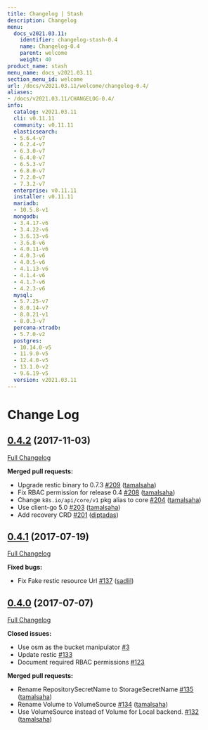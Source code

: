 ```yaml
---
title: Changelog | Stash
description: Changelog
menu:
  docs_v2021.03.11:
    identifier: changelog-stash-0.4
    name: Changelog-0.4
    parent: welcome
    weight: 40
product_name: stash
menu_name: docs_v2021.03.11
section_menu_id: welcome
url: /docs/v2021.03.11/welcome/changelog-0.4/
aliases:
- /docs/v2021.03.11/CHANGELOG-0.4/
info:
  catalog: v2021.03.11
  cli: v0.11.11
  community: v0.11.11
  elasticsearch:
  - 5.6.4-v7
  - 6.2.4-v7
  - 6.3.0-v7
  - 6.4.0-v7
  - 6.5.3-v7
  - 6.8.0-v7
  - 7.2.0-v7
  - 7.3.2-v7
  enterprise: v0.11.11
  installer: v0.11.11
  mariadb:
  - 10.5.8-v1
  mongodb:
  - 3.4.17-v6
  - 3.4.22-v6
  - 3.6.13-v6
  - 3.6.8-v6
  - 4.0.11-v6
  - 4.0.3-v6
  - 4.0.5-v6
  - 4.1.13-v6
  - 4.1.4-v6
  - 4.1.7-v6
  - 4.2.3-v6
  mysql:
  - 5.7.25-v7
  - 8.0.14-v7
  - 8.0.21-v1
  - 8.0.3-v7
  percona-xtradb:
  - 5.7.0-v2
  postgres:
  - 10.14.0-v5
  - 11.9.0-v5
  - 12.4.0-v5
  - 13.1.0-v2
  - 9.6.19-v5
  version: v2021.03.11
---
```


# Change Log

## [0.4.2](https://github.com/appscode/stash/tree/0.4.2) (2017-11-03)
[Full Changelog](https://github.com/appscode/stash/compare/0.5.1...0.4.2)

**Merged pull requests:**

- Upgrade restic binary to 0.7.3 [\#209](https://github.com/appscode/stash/pull/209) ([tamalsaha](https://github.com/tamalsaha))
- Fix RBAC permission for release 0.4 [\#208](https://github.com/appscode/stash/pull/208) ([tamalsaha](https://github.com/tamalsaha))
- Change `k8s.io/api/core/v1` pkg alias to core [\#204](https://github.com/appscode/stash/pull/204) ([tamalsaha](https://github.com/tamalsaha))
- Use client-go 5.0 [\#203](https://github.com/appscode/stash/pull/203) ([tamalsaha](https://github.com/tamalsaha))
- Add recovery CRD [\#201](https://github.com/appscode/stash/pull/201) ([diptadas](https://github.com/diptadas))


## [0.4.1](https://github.com/appscode/stash/tree/0.4.1) (2017-07-19)
[Full Changelog](https://github.com/appscode/stash/compare/0.4.0...0.4.1)

**Fixed bugs:**

- Fix Fake restic resource Url [\#137](https://github.com/appscode/stash/pull/137) ([sadlil](https://github.com/sadlil))

## [0.4.0](https://github.com/appscode/stash/tree/0.4.0) (2017-07-07)
[Full Changelog](https://github.com/appscode/stash/compare/0.3.1...0.4.0)

**Closed issues:**

- Use osm as the bucket manipulator [\#3](https://github.com/appscode/stash/issues/3)
- Update restic [\#133](https://github.com/appscode/stash/issues/133)
- Document required RBAC permissions [\#123](https://github.com/appscode/stash/issues/123)

**Merged pull requests:**

- Rename RepositorySecretName to StorageSecretName [\#135](https://github.com/appscode/stash/pull/135) ([tamalsaha](https://github.com/tamalsaha))
- Rename Volume to VolumeSource [\#134](https://github.com/appscode/stash/pull/134) ([tamalsaha](https://github.com/tamalsaha))
- Use VolumeSource instead of Volume for Local backend. [\#132](https://github.com/appscode/stash/pull/132) ([tamalsaha](https://github.com/tamalsaha))
